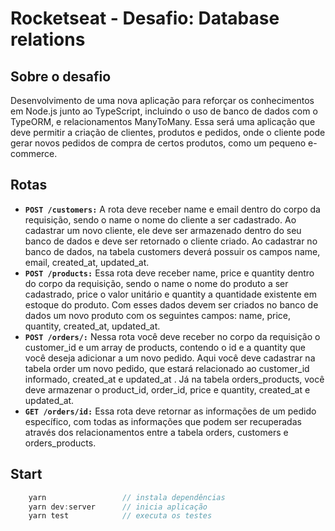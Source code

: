 # Rocketseat - Desafio: Database relations

## Sobre o desafio

Desenvolvimento de uma nova aplicação para reforçar os conhecimentos em Node.js junto ao TypeScript, incluindo o uso de banco de dados com o TypeORM, e relacionamentos ManyToMany.
Essa será uma aplicação que deve permitir a criação de clientes, produtos e pedidos, onde o cliente pode gerar novos pedidos de compra de certos produtos, como um pequeno e-commerce.

## Rotas
- **`POST /customers:`** A rota deve receber name e email dentro do corpo da requisição, sendo o name o nome do cliente a ser cadastrado. Ao cadastrar um novo cliente, ele deve ser armazenado dentro do seu banco de dados e deve ser retornado o cliente criado. Ao cadastrar no banco de dados, na tabela customers deverá possuir os campos name, email, created_at, updated_at.
- **`POST /products:`** Essa rota deve receber name, price e quantity dentro do corpo da requisição, sendo o name o nome do produto a ser cadastrado, price o valor unitário e quantity a quantidade existente em estoque do produto. Com esses dados devem ser criados no banco de dados um novo produto com os seguintes campos: name, price, quantity, created_at, updated_at.
- **`POST /orders/:`** Nessa rota você deve receber no corpo da requisição o customer_id e um array de products, contendo o id e a quantity que você deseja adicionar a um novo pedido. Aqui você deve cadastrar na tabela order um novo pedido, que estará relacionado ao customer_id informado, created_at e updated_at . Já na tabela orders_products, você deve armazenar o product_id, order_id, price e quantity, created_at e updated_at.
- **`GET /orders/id:`** Essa rota deve retornar as informações de um pedido específico, com todas as informações que podem ser recuperadas através dos relacionamentos entre a tabela orders, customers e orders_products.

## Start
```js
    yarn                 // instala dependências
    yarn dev:server      // inicia aplicação
    yarn test            // executa os testes
```
